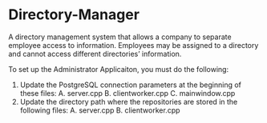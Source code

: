 # Directory-Manager
A directory management system that allows a company to separate employee access to information. Employees may be assigned to a directory and cannot access different directories’ information.


To set up the Administrator Applicaiton, you must do the following:

1. Update the PostgreSQL connection parameters at the beginning of these files:
  A. server.cpp
  B. clientworker.cpp
  C. mainwindow.cpp
2. Update the directory path where the repositories are stored in the following files:
  A. server.cpp
  B. clientworker.cpp

